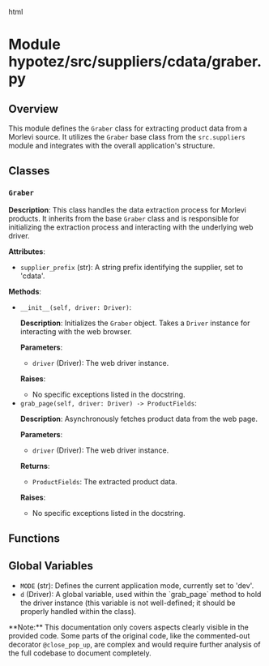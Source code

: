 html
<h1>Module hypotez/src/suppliers/cdata/graber.py</h1>

<h2>Overview</h2>
<p>This module defines the <code>Graber</code> class for extracting product data from a Morlevi source. It utilizes the <code>Graber</code> base class from the <code>src.suppliers</code> module and integrates with the overall application's structure.</p>

<h2>Classes</h2>

<h3><code>Graber</code></h3>

<p><strong>Description</strong>: This class handles the data extraction process for Morlevi products. It inherits from the base <code>Graber</code> class and is responsible for initializing the extraction process and interacting with the underlying web driver.</p>

<p><strong>Attributes</strong>:</p>
<ul>
  <li><code>supplier_prefix</code> (str): A string prefix identifying the supplier, set to 'cdata'.</li>
</ul>

<p><strong>Methods</strong>:</p>
<ul>
  <li><code>__init__(self, driver: Driver)</code>:
    <p><strong>Description</strong>: Initializes the <code>Graber</code> object. Takes a <code>Driver</code> instance for interacting with the web browser.</p>
    <p><strong>Parameters</strong>:</p>
    <ul>
      <li><code>driver</code> (Driver): The web driver instance.</li>
    </ul>
    <p><strong>Raises</strong>:</p>
    <ul>
      <li>No specific exceptions listed in the docstring.</li>
    </ul>
  </li>
  <li><code>grab_page(self, driver: Driver) -> ProductFields</code>:
    <p><strong>Description</strong>: Asynchronously fetches product data from the web page.</p>
    <p><strong>Parameters</strong>:</p>
    <ul>
      <li><code>driver</code> (Driver): The web driver instance.</li>
    </ul>
    <p><strong>Returns</strong>:</p>
    <ul>
      <li><code>ProductFields</code>: The extracted product data.</li>
    </ul>
    <p><strong>Raises</strong>:</p>
    <ul>
      <li>No specific exceptions listed in the docstring.</li>
    </ul>
  </li>
</ul>

<h2>Functions</h2>

<!--No functions defined in the given code snippet.-->

<h2>Global Variables</h2>
  <ul>
    <li><code>MODE</code> (str): Defines the current application mode, currently set to 'dev'.</li>
    <li><code>d</code> (Driver): A global variable, used within the `grab_page` method to hold the driver instance (this variable is not well-defined; it should be properly handled within the class).</li>

  </ul>

<p>**Note:** This documentation only covers aspects clearly visible in the provided code. Some parts of the original code, like the commented-out decorator <code>@close_pop_up</code>, are complex and would require further analysis of the full codebase to document completely.</p>